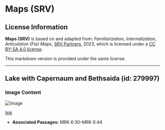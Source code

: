 # Maps (SRV)

## License Information

**Maps (SRV)** is based on and adapted from: _Familiarization, Internalization, Articulation (Fia) Maps_, [SRV Partners](https://srvpartners.org/home/), 2023, which is licensed under a [CC BY-SA 4.0 license](https://creativecommons.org/licenses/by-sa/4.0/legalcode.en).

This markdown version is provided under the same license.



--------------------------------

## Lake with Capernaum and Bethsaida (id: 279997)

### Image Content

![Image](https://cdn.aquifer.bible/aquifer-content/resources/FIAMaps/lake-with-capernaum-and-bethsaida.jpg)

[link](https://cdn.aquifer.bible/aquifer-content/resources/FIAMaps/lake-with-capernaum-and-bethsaida.jpg)

* **Associated Passages:** MRK 6:30–MRK 6:44

